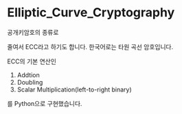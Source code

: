 # Elliptic_Curve_Cryptography

공개키암호의 종류로

줄여서 ECC라고 하기도 합니다. 한국어로는 타원 곡선 암호입니다.

ECC의 기본 연산인
1. Addtion
2. Doubling
3. Scalar Multiplication(left-to-right binary)

를 Python으로 구현했습니다.
